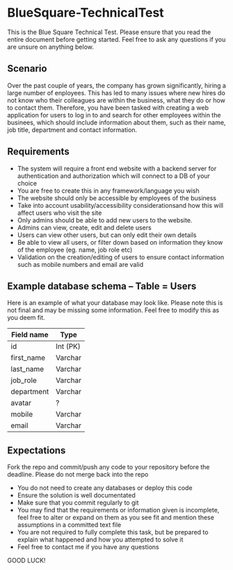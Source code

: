 # BlueSquare-TechnicalTest
This is the Blue Square Technical Test. Please ensure that you read the entire document before getting started. Feel free to ask any questions if you are unsure on anything below.

## Scenario
Over the past couple of years, the company has grown significantly, hiring a large number of enployees. This has led to many issues where new hires do not know who their colleagues are within the business, what they do or how to contact them.
Therefore, you have been tasked with creating a web application for users to log in to and search for other employees within the businees, which should include information about them, such as their name, job title, department and contact information.

## Requirements
- The system will require a front end website with a backend server for authentication and authorization which will connect to a DB of your choice
- You are free to create this in any framework/language you wish
- The website should only be accessible by employees of the business
- Take into account usability/accessibility considerationsand how this will affect users who visit the site
- Only admins should be able to add new users to the website.
- Admins can view, create, edit and delete users
- Users can view other users, but can only edit their own details
- Be able to view all users, or filter down based on information they know of the employee (eg. name, job role etc)
- Validation on the creation/editing of users to ensure contact information such as mobile numbers and email are valid

## Example database schema – Table = Users
Here is an example of what your database may look like. Please note this is not final and may be missing some information. Feel free to modify this as you deem fit.

Field name       | Type
---------------- | ----------------
id               | Int (PK)
first_name       | Varchar
last_name        | Varchar
job_role         | Varchar
department       | Varchar
avatar           | ?
mobile           | Varchar
email            | Varchar

## Expectations
Fork the repo and commit/push any code to your repository before the deadline. Please do not merge back into the repo
- You do not need to create any databases or deploy this code
- Ensure the solution is well documentated
- Make sure that you commit regularly to git
- You may find that the requirements or information given is incomplete, feel free to alter or expand on them as you see fit and mention these assumptions in a committed text file
- You are not required to fully complete this task, but be prepared to explain what happened and how you attempted to solve it
- Feel free to contact me if you have any questions

GOOD LUCK!